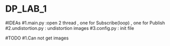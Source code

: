# DP_LAB_1

#IDEAs
#1.main.py :open 2 thread , one for Subscribe(loop) , one for Publish
#2.undistortion.py : undistortion images
#3.config.py : init file 


#TODO
#1.Can not get images

